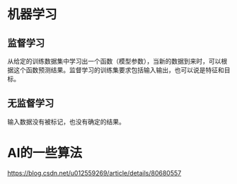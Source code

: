 # 机器学习
## 监督学习  
从给定的训练数据集中学习出一个函数（模型参数），当新的数据到来时，可以根据这个函数预测结果。监督学习的训练集要求包括输入输出，也可以说是特征和目标。  
## 无监督学习  
输入数据没有被标记，也没有确定的结果。

# AI的一些算法
https://blog.csdn.net/u012559269/article/details/80680557